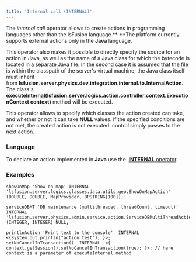 ```yaml
---
title: 'Internal call (INTERNAL)'
---
```


The *internal call* operator allows to create actions in programming languages other than the lsFusion language.** **The platform currently supports external actions only in the **Java** language.

This operator also makes it possible to directly specify the source for an action in Java, as well as the name of a Java class for which the bytecode is located in a separate Java file. In the second case it is assumed that the file is within the classpath of the server's virtual machine; the Java class itself must inherit from **lsfusion.server.physics.dev.integration.internal.to.InternalAction**. The class's **executeInternal(lsfusion.server.logics.action.controller.context.ExecutionContext context)** method will be executed.

This operator allows to specify which classes the action created can take, and whether or not it can take **NULL** values. If the specified conditions are not met, the created action is not executed: control simply passes to the next action.

### Language

To declare an action implemented in **Java** use the  [**INTERNAL** operator](INTERNAL_operator.md).

### Examples

```lsf
showOnMap 'Show on map' INTERNAL 'lsfusion.server.logics.classes.data.utils.geo.ShowOnMapAction' (DOUBLE, DOUBLE, MapProvider, BPSTRING[100]);

serviceDBMT 'DB maintenance (multithreaded, threadCount, timeout)' INTERNAL 'lsfusion.server.physics.admin.service.action.ServiceDBMultiThreadAction' (INTEGER, INTEGER) NULL;

printlnAction 'Print text to the console'  INTERNAL  <{System.out.println("action test"); }>;
setNoCancelInTransaction()  INTERNAL  <{ context.getSession().setNoCancelInTransaction(true); }>; // here context is a parameter of executeInternal method
```

